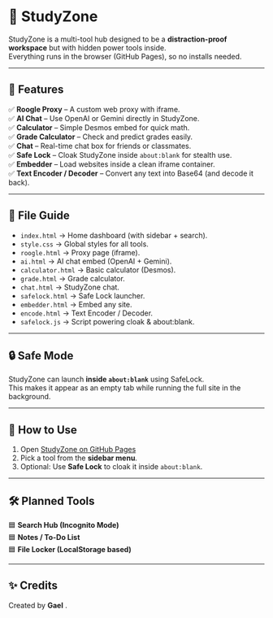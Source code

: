 # 📘 StudyZone

StudyZone is a multi-tool hub designed to be a **distraction-proof workspace** but with hidden power tools inside.  
Everything runs in the browser (GitHub Pages), so no installs needed.

---

## 🚀 Features

✅ **Roogle Proxy** – A custom web proxy with iframe.  
✅ **AI Chat** – Use OpenAI or Gemini directly in StudyZone.  
✅ **Calculator** – Simple Desmos embed for quick math.  
✅ **Grade Calculator** – Check and predict grades easily.  
✅ **Chat** – Real-time chat box for friends or classmates.  
✅ **Safe Lock** – Cloak StudyZone inside `about:blank` for stealth use.  
✅ **Embedder** – Load websites inside a clean iframe container.  
✅ **Text Encoder / Decoder** – Convert any text into Base64 (and decode it back).  

---

## 📂 File Guide

- `index.html` → Home dashboard (with sidebar + search).  
- `style.css` → Global styles for all tools.  
- `roogle.html` → Proxy page (iframe).  
- `ai.html` → AI chat embed (OpenAI + Gemini).  
- `calculator.html` → Basic calculator (Desmos).  
- `grade.html` → Grade calculator.  
- `chat.html` → StudyZone chat.  
- `safelock.html` → Safe Lock launcher.  
- `embedder.html` → Embed any site.  
- `encode.html` → Text Encoder / Decoder.  
- `safelock.js` → Script powering cloak & about:blank.  

---

## 🔒 Safe Mode

StudyZone can launch **inside `about:blank`** using SafeLock.  
This makes it appear as an empty tab while running the full site in the background.

---

## 📌 How to Use

1. Open [StudyZone on GitHub Pages](https://averagegael.github.io/StudyZone/)  
2. Pick a tool from the **sidebar menu**.  
3. Optional: Use **Safe Lock** to cloak it inside `about:blank`.  

---

## 🛠️ Planned Tools

🟦 **Search Hub (Incognito Mode)**  
🟦 **Notes / To-Do List**  
🟦 **File Locker (LocalStorage based)**  

---

## ✨ Credits

Created by **Gael** .  
